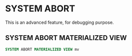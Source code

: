 # SYSTEM ABORT

This is an advanced feature, for debugging purpose.

## SYSTEM ABORT MATERIALIZED VIEW

```sql
SYSTEM ABORT MATERIALIZED VIEW mv
```
